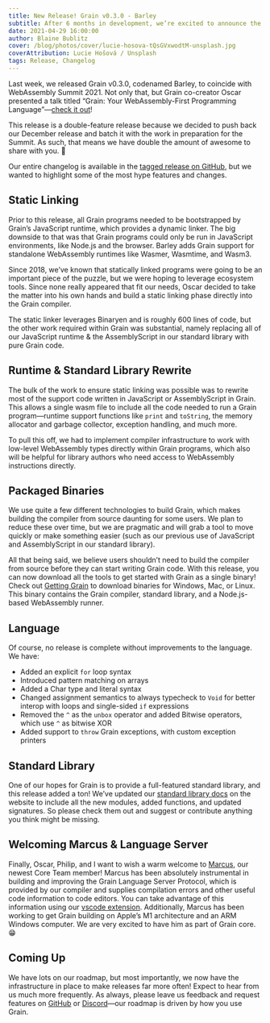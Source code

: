 ```yaml
---
title: New Release! Grain v0.3.0 - Barley
subtitle: After 6 months in development, we’re excited to announce the release of Grain v0.3.0, Barley.
date: 2021-04-29 16:00:00
author: Blaine Bublitz
cover: /blog/photos/cover/lucie-hosova-tQsGVxwodtM-unsplash.jpg
coverAttribution: Lucie Hošová / Unsplash
tags: Release, Changelog
---
```


Last week, we released Grain v0.3.0, codenamed Barley, to coincide with WebAssembly Summit 2021. Not only that, but Grain co-creator Oscar presented a talk titled “Grain: Your WebAssembly-First Programming Language”—[check it out](https://www.youtube.com/watch?v=O8tyml3xBMM&list=PL6ed-L7Ni0yRnaN8-l2wfA0u3ILmyJMkz&index=4)!

This release is a double-feature release because we decided to push back our December release and batch it with the work in preparation for the Summit. As such, that means we have double the amount of awesome to share with you. 🎉

Our entire changelog is available in the [tagged release on GitHub](https://github.com/grain-lang/grain/releases/tag/grain-v0.3.0), but we wanted to highlight some of the most hype features and changes.

## Static Linking

Prior to this release, all Grain programs needed to be bootstrapped by Grain’s JavaScript runtime, which provides a dynamic linker. The big downside to that was that Grain programs could only be run in JavaScript environments, like Node.js and the browser.  Barley adds Grain support for standalone WebAssembly runtimes like Wasmer, Wasmtime, and Wasm3.

Since 2018, we’ve known that statically linked programs were going to be an important piece of the puzzle, but we were hoping to leverage ecosystem tools. Since none really appeared that fit our needs, Oscar decided to take the matter into his own hands and build a static linking phase directly into the Grain compiler.

The static linker leverages Binaryen and is roughly 600 lines of code, but the other work required within Grain was substantial, namely replacing all of our JavaScript runtime & the AssemblyScript in our standard library with pure Grain code.

## Runtime & Standard Library Rewrite

The bulk of the work to ensure static linking was possible was to rewrite most of the support code written in JavaScript or AssemblyScript in Grain. This allows a single wasm file to include all the code needed to run a Grain program—runtime support functions like `print` and `toString`, the memory allocator and garbage collector, exception handling, and much more.

To pull this off, we had to implement compiler infrastructure to work with low-level WebAssembly types directly within Grain programs, which also will be helpful for library authors who need access to WebAssembly instructions directly.


## Packaged Binaries

We use quite a few different technologies to build Grain, which makes building the compiler from source daunting for some users. We plan to reduce these over time, but we are pragmatic and will grab a tool to move quickly or make something easier (such as our previous use of JavaScript and AssemblyScript in our standard library).

All that being said, we believe users shouldn’t need to build the compiler from source before they can start writing Grain code. With this release, you can now download all the tools to get started with Grain as a single binary! Check out [Getting Grain](https://grain-lang.org/docs/getting_grain#Packaged-Grain) to download binaries for Windows, Mac, or Linux. This binary contains the Grain compiler, standard library, and a Node.js-based WebAssembly runner.

## Language

Of course, no release is complete without improvements to the language. We have:
* Added an explicit `for` loop syntax
* Introduced pattern matching on arrays
* Added a Char type and literal syntax
* Changed assignment semantics to always typecheck to `Void` for better interop with loops and single-sided `if` expressions
* Removed the `^` as the `unbox` operator and added Bitwise operators, which use `^` as bitwise XOR
* Added support to `throw` Grain exceptions, with custom exception printers

## Standard Library

One of our hopes for Grain is to provide a full-featured standard library, and this release added a ton! We’ve updated our [standard library docs](https://grain-lang.org/docs/stdlib/pervasives) on the website to include all the new modules, added functions, and updated signatures. So please check them out and suggest or contribute anything you think might be missing.

## Welcoming Marcus & Language Server

Finally, Oscar, Philip, and I want to wish a warm welcome to [Marcus](https://twitter.com/marcusr), our newest Core Team member! Marcus has been absolutely instrumental in building and improving the Grain Language Server Protocol, which is provided by our compiler and supplies compilation errors and other useful code information to code editors. You can take advantage of this information using our [vscode extension](https://marketplace.visualstudio.com/items?itemName=grain-lang.vscode-grain). Additionally, Marcus has been working to get Grain building on Apple’s M1 architecture and an ARM Windows computer. We are very excited to have him as part of Grain core. 😁

## Coming Up

We have lots on our roadmap, but most importantly, we now have the infrastructure in place to make releases far more often! Expect to hear from us much more frequently. As always, please leave us feedback and request features on [GitHub](https://github.com/grain-lang/grain/issues) or [Discord](https://discord.com/invite/grain-lang)—our roadmap is driven by how you use Grain.
